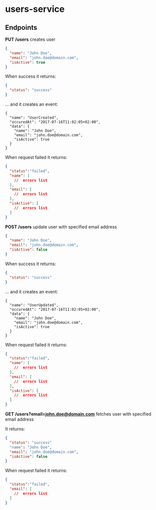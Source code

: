 # users-service


## Endpoints

**PUT /users** creates user
```json
{
  "name": "John Doe",
  "email": "john.doe@domain.com",
  "isActive": true
}
```

When success it returns:
```json
{
  "status": "success"
}
```
... and it creates an event:
```
{
  "name": "UserCreated",
  "occuredAt": "2017-07-16T11:02:05+02:00",
  "data": {
    "name": "John Doe",
    "email": "john.doe@domain.com",
    "isActive": true
  }
}
```

When request failed it returns:
```json
{
  "status":"failed",
  "name": [
    //  errors list
  ],
  "email": [
    //  errors list
  ],
  "isActive": [
    //  errors list
  ]
}
```

**POST /users** update user with specified email address
```json
{
  "name": "John Doe",
  "email": "john.doe@domain.com",
  "isActive": false
}
```


When success it returns:
```json
{
  "status": "success"
}
```
... and it creates an event:
```
{
  "name": "UserUpdated",
  "occuredAt": "2017-07-16T11:02:05+02:00",
  "data": {
    "name": "John Doe",
    "email": "john.doe@domain.com",
    "isActive": true
  }
}
```

When request failed it returns:
```json
{
  "status":"failed",
  "name": [
    //  errors list
  ],
  "email": [
    //  errors list
  ],
  "isActive": [
    //  errors list
  ]
}
```


**GET /users?email=john.doe@domain.com** fetches user with specified email address

It returns:
```json
{
  "status": "success"
  "name": "John Doe",
  "email": "john.doe@domain.com",
  "isActive": false
}
```

When request failed it returns:
```json
{
  "status":"failed",
  "email": [
    //  errors list
  ]
}
```
